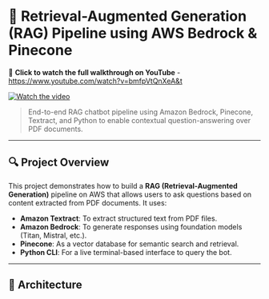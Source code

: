 # 🧠 Retrieval-Augmented Generation (RAG) Pipeline using AWS Bedrock & Pinecone

🔗 **Click to watch the full walkthrough on YouTube** - https://www.youtube.com/watch?v=bmfpVtQnXeA&t

[![Watch the video](https://img.youtube.com/vi/bmfpVtQnXeA/0.jpg)](https://www.youtube.com/watch?v=bmfpVtQnXeA)

> End-to-end RAG chatbot pipeline using Amazon Bedrock, Pinecone, Textract, and Python to enable contextual question-answering over PDF documents.

---

## 🔍 Project Overview

This project demonstrates how to build a **RAG (Retrieval-Augmented Generation)** pipeline on AWS that allows users to ask questions based on content extracted from PDF documents. It uses:

- **Amazon Textract**: To extract structured text from PDF files.
- **Amazon Bedrock**: To generate responses using foundation models (Titan, Mistral, etc.).
- **Pinecone**: As a vector database for semantic search and retrieval.
- **Python CLI**: For a live terminal-based interface to query the bot.

---

## 🧱 Architecture

